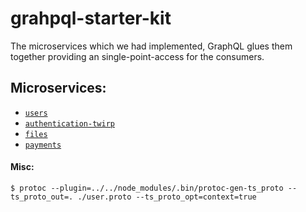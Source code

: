 # grahpql-starter-kit

The microservices which we had implemented, GraphQL glues them together providing an single-point-access for the consumers.

## Microservices:

- [`users`](https://github.com/pepeunlimited/users)
- [`authentication-twirp`](https://github.com/pepeunlimited/authentication-twirp)
- [`files`](https://github.com/pepeunlimited/files)
- [`payments`](https://github.com/pepeunlimited/payments)

#### Misc:

```
$ protoc --plugin=../../node_modules/.bin/protoc-gen-ts_proto --ts_proto_out=. ./user.proto --ts_proto_opt=context=true
```